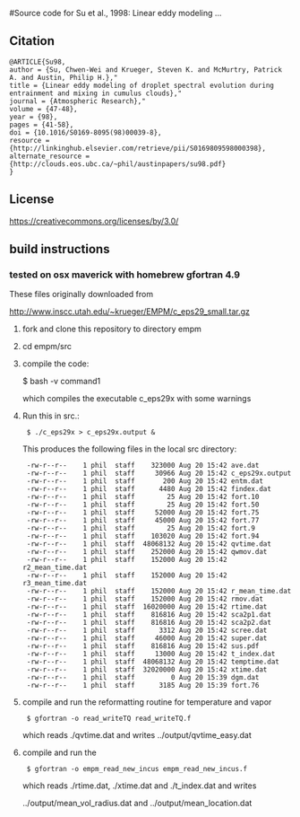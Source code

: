 #Source code for Su et al., 1998:  Linear eddy modeling ...

## Citation

    @ARTICLE{Su98,
    author = {Su, Chwen-Wei and Krueger, Steven K. and McMurtry, Patrick A. and Austin, Philip H.},"
    title = {Linear eddy modeling of droplet spectral evolution during entrainment and mixing in cumulus clouds},"
    journal = {Atmospheric Research},"
    volume = {47-48},
    year = {98},
    pages = {41-58},
    doi = {10.1016/S0169-8095(98)00039-8},
    resource = {http://linkinghub.elsevier.com/retrieve/pii/S0169809598000398},
    alternate_resource = {http://clouds.eos.ubc.ca/~phil/austinpapers/su98.pdf}
    }

## License

https://creativecommons.org/licenses/by/3.0/


## build instructions

### tested on osx maverick with homebrew gfortran 4.9

These files originally downloaded from

http://www.inscc.utah.edu/~krueger/EMPM/c_eps29_small.tar.gz


1. fork and clone this repository to directory empm

1. cd empm/src

1. compile the code:

   $ bash -v command1

   which compiles the executable c_eps29x with some warnings

1. Run this in src.:

        $ ./c_eps29x > c_eps29x.output &

    This produces the following files in the local src directory:

        -rw-r--r--    1 phil  staff    323000 Aug 20 15:42 ave.dat
        -rw-r--r--    1 phil  staff     30966 Aug 20 15:42 c_eps29x.output
        -rw-r--r--    1 phil  staff       200 Aug 20 15:42 entm.dat
        -rw-r--r--    1 phil  staff      4480 Aug 20 15:42 findex.dat
        -rw-r--r--    1 phil  staff        25 Aug 20 15:42 fort.10
        -rw-r--r--    1 phil  staff        25 Aug 20 15:42 fort.50
        -rw-r--r--    1 phil  staff     52000 Aug 20 15:42 fort.75
        -rw-r--r--    1 phil  staff     45000 Aug 20 15:42 fort.77
        -rw-r--r--    1 phil  staff        25 Aug 20 15:42 fort.9
        -rw-r--r--    1 phil  staff    103020 Aug 20 15:42 fort.94
        -rw-r--r--    1 phil  staff  48068132 Aug 20 15:42 qvtime.dat
        -rw-r--r--    1 phil  staff    252000 Aug 20 15:42 qwmov.dat
        -rw-r--r--    1 phil  staff    152000 Aug 20 15:42 r2_mean_time.dat
        -rw-r--r--    1 phil  staff    152000 Aug 20 15:42 r3_mean_time.dat
        -rw-r--r--    1 phil  staff    152000 Aug 20 15:42 r_mean_time.dat
        -rw-r--r--    1 phil  staff    152000 Aug 20 15:42 rmov.dat
        -rw-r--r--    1 phil  staff  16020000 Aug 20 15:42 rtime.dat
        -rw-r--r--    1 phil  staff    816816 Aug 20 15:42 sca2p1.dat
        -rw-r--r--    1 phil  staff    816816 Aug 20 15:42 sca2p2.dat
        -rw-r--r--    1 phil  staff      3312 Aug 20 15:42 scree.dat
        -rw-r--r--    1 phil  staff     46000 Aug 20 15:42 super.dat
        -rw-r--r--    1 phil  staff    816816 Aug 20 15:42 sus.pdf
        -rw-r--r--    1 phil  staff     13000 Aug 20 15:42 t_index.dat
        -rw-r--r--    1 phil  staff  48068132 Aug 20 15:42 temptime.dat
        -rw-r--r--    1 phil  staff  32020000 Aug 20 15:42 xtime.dat
        -rw-r--r--    1 phil  staff         0 Aug 20 15:39 dgm.dat
        -rw-r--r--    1 phil  staff      3185 Aug 20 15:39 fort.76

1. compile and run the reformatting routine for temperature and vapor

        $ gfortran -o read_writeTQ read_writeTQ.f

   which reads ./qvtime.dat and writes ../output/qvtime_easy.dat

1. compile and run the

        $ gfortran -o empm_read_new_incus empm_read_new_incus.f

   which reads ./rtime.dat, ./xtime.dat and ./t_index.dat and writes

   ../output/mean_vol_radius.dat and ../output/mean_location.dat



